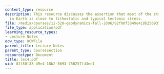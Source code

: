 ```yaml
---
content_type: resource
description: This resource discusses the assertion that most of the stress tensor
  in Earth is close to lithostatic and typical tectonic stress.
file: /media/courses/12-520-geodynamics-fall-2006/82f80f3849e418b25693756257fd3ee1_lec4.pdf
file_type: application/pdf
learning_resource_types:
- Lecture Notes
ocw_type: OCWFile
parent_title: Lecture Notes
parent_type: CourseSection
resourcetype: Document
title: lec4.pdf
uid: 82f80f38-49e4-18b2-5693-756257fd3ee1
---
```

